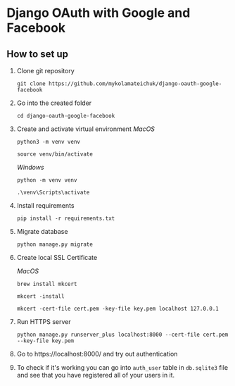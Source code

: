 # Django OAuth with Google and Facebook

## How to set up

1) Clone git repository

   ```
   git clone https://github.com/mykolamateichuk/django-oauth-google-facebook
   ```

2) Go into the created folder

   ```
   cd django-oauth-google-facebook
   ```

3) Create and activate virtual environment
   *MacOS*
   ```
   python3 -m venv venv
   ```
   ```
   source venv/bin/activate
   ```
   
   *Windows*
   ```
   python -m venv venv
   ```
   ```
   .\venv\Scripts\activate
   ```

4) Install requirements

   ```
   pip install -r requirements.txt
   ```

5) Migrate database

   ```
   python manage.py migrate
   ```

6) Create local SSL Certificate

   *MacOS*

   ```
   brew install mkcert
   ```
   ```
   mkcert -install
   ```
   ```
   mkcert -cert-file cert.pem -key-file key.pem localhost 127.0.0.1
   ```

7) Run HTTPS server

   ```
   python manage.py runserver_plus localhost:8000 --cert-file cert.pem --key-file key.pem
   ```

8) Go to https://localhost:8000/ and try out authentication


9) To check if it's working you can go into `auth_user` table in `db.sqlite3` file and see that you have registered all of your users in it.
